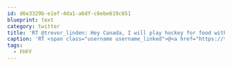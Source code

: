 ```yaml
---
id: d6e3329b-e1ef-4da1-a6df-c6ebe619c651
blueprint: text
category: twitter
title: 'RT @trevor_linden: Hey Canada, I will play hockey for food with @fiveholeforfood, will you? ow.ly/m13tP #FHFF'
caption: 'RT <span class="username username_linked">@<a href="https://twitter.com/trevor_linden" title="trevor linden">trevor_linden</a></span>: Hey Canada, I will play hockey for food with <span class="username username_linked">@<a href="https://twitter.com/fiveholeforfood" title="Five Hole For Food">fiveholeforfood</a></span>, will you? <a href="http://ow.ly/m13tP" title="http://ow.ly/m13tP" class="link link_untco">ow.ly/m13tP</a> <span class="hashtag hashtag_local">#<a href="http://tweettemp.darylchymko.ca/?tag=fhff">FHFF</a>'
tags:
  - FHFF
---
```

